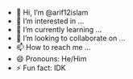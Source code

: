 - 👋 Hi, I’m @arif12islam
- 👀 I’m interested in ...
- 🌱 I’m currently learning ...
- 💞️ I’m looking to collaborate on ...
- 📫 How to reach me ...
- 😄 Pronouns: He/Him
- ⚡ Fun fact: IDK

<!---
arif12islam/arif12islam is a ✨ special ✨ repository because its `README.md` (this file) appears on your GitHub profile.
You can click the Preview link to take a look at your changes.
--->
